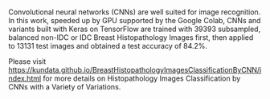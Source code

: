 
###

Convolutional neural networks (CNNs) are well suited for image recognition. In this work, speeded up by GPU
supported by the Google Colab, CNNs and variants built with Keras on TensorFlow are trained with 39393
subsampled, balanced non-IDC or IDC Breast Histopathology Images first, then applied to 13131 test images and
obtained a test accuracy of 84.2%.

Please visit https://kundata.github.io/BreastHistopathologyImagesClassificationByCNN/index.html for more details on Histopathology Images Classification by CNNs with a Variety of Variations.

###


